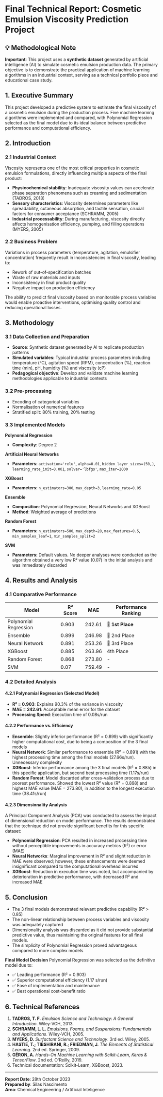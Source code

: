 # Final Technical Report: Cosmetic Emulsion Viscosity Prediction Project

## 💡 Methodological Note
**Important**: This project uses a **synthetic dataset** generated by artificial intelligence (AI) to simulate cosmetic emulsion production data. The primary objective is to demonstrate the practical application of machine learning algorithms in an industrial context, serving as a technical portfolio piece and educational case study.

## 1. Executive Summary
This project developed a predictive system to estimate the final viscosity of a cosmetic emulsion during the production process. Five machine learning algorithms were implemented and compared, with Polynomial Regression selected as the final model due to its ideal balance between predictive performance and computational efficiency.

## 2. Introduction

### 2.1 Industrial Context
Viscosity represents one of the most critical properties in cosmetic emulsion formulations, directly influencing multiple aspects of the final product:

- **Physicochemical stability**: Inadequate viscosity values can accelerate phase separation phenomena such as creaming and sedimentation (TADROS, 2013)
- **Sensory characteristics**: Viscosity determines parameters like spreadability, cutaneous absorption, and tactile sensation, crucial factors for consumer acceptance (SCHRAMM, 2005)
- **Industrial processability**: During manufacturing, viscosity directly affects homogenisation efficiency, pumping, and filling operations (MYERS, 2005)

### 2.2 Business Problem
Variations in process parameters (temperature, agitation, emulsifier concentration) frequently result in inconsistencies in final viscosity, leading to:

- Rework of out-of-specification batches
- Waste of raw materials and inputs
- Inconsistency in final product quality
- Negative impact on production efficiency

The ability to predict final viscosity based on monitorable process variables would enable proactive interventions, optimising quality control and reducing operational losses.

## 3. Methodology

### 3.1 Data Collection and Preparation
- **Source**: Synthetic dataset generated by AI to replicate production patterns
- **Simulated variables**: Typical industrial process parameters including temperature (°C), agitation speed (RPM), concentration (%), reaction time (min), pH, humidity (%) and viscosity (cP)
- **Pedagogical objective**: Develop and validate machine learning methodologies applicable to industrial contexts

### 3.2 Pre-processing
- Encoding of categorical variables
- Normalisation of numerical features
- Stratified split: 80% training, 20% testing

### 3.3 Implemented Models

**Polynomial Regression**
- **Complexity**: Degree 2

**Artificial Neural Networks**
- **Parameters**: `activation='relu'`, `alpha=0.01`, `hidden_layer_sizes=(50,)`, `learning_rate_init=0.001`, `solver='lbfgs'`, `max_iter=2000`

**XGBoost**
- **Parameters**: `n_estimators=300`, `max_depth=3`, `learning_rate=0.05`

**Ensemble**
- **Composition**: Polynomial Regression, Neural Networks and XGBoost
- **Method**: Weighted average of predictions

**Random Forest**
- **Parameters**: `n_estimators=500`, `max_depth=20`, `max_features=0.5`, `min_samples_leaf=1`, `min_samples_split=2`

**SVM**
- **Parameters**: Default values. No deeper analyses were conducted as the algorithm obtained a very low R² value (0.07) in the initial analysis and was immediately discarded

## 4. Results and Analysis

### 4.1 Comparative Performance

| Model | R² Score | MAE | Performance Ranking |
|-------|----------|-----|---------------------|
| Polynomial Regression | 0.903 | 242.61 | 🥇 **1st Place** |
| Ensemble | 0.899 | 246.98 | 🥈 2nd Place |
| Neural Network | 0.891 | 253.26 | 🥉 3rd Place |
| XGBoost | 0.885 | 263.96 | 4th Place |
| Random Forest | 0.868 | 273.80 | - |
| SVM | 0.07 | 759.49 | - |

### 4.2 Detailed Analysis

#### 4.2.1 Polynomial Regression (Selected Model)
- **R² = 0.903**: Explains 90.3% of the variance in viscosity
- **MAE = 242.61**: Acceptable mean error for the dataset
- **Processing Speed**: Execution time of 0.08s/run

#### 4.2.2 Performance vs. Efficiency
- **Ensemble**: Slightly inferior performance (R² = 0.899) with significantly higher computational cost, due to being a composition of the 3 final models
- **Neural Network**: Similar performance to ensemble (R² = 0.891) with the highest processing time among the final models (27.66s/run). Unnecessary complexity
- **XGBoost**: Inferior performance among the 3 final models (R² = 0.885) in this specific application, but second best processing time (1.17s/run)
- **Random Forest**: Model discarded after cross-validation process due to poorest performance. Showed the lowest R² value (R² = 0.868) and highest MAE value (MAE = 273.80), in addition to the longest execution time (38.41s/run)

#### 4.2.3 Dimensionality Analysis
A Principal Component Analysis (PCA) was conducted to assess the impact of dimensional reduction on model performance. The results demonstrated that the technique did not provide significant benefits for this specific dataset:

- **Polynomial Regression**: PCA resulted in increased processing time without perceptible improvements in accuracy metrics (R²) or error (MAE)
- **Neural Networks**: Marginal improvement in R² and slight reduction in MAE were observed; however, these enhancements were deemed insignificant compared to the computational overhead incurred
- **XGBoost**: Reduction in execution time was noted, but accompanied by deterioration in predictive performance, with decreased R² and increased MAE

## 5. Conclusion

- The 3 final models demonstrated relevant predictive capability (R² > 0.85)
- The non-linear relationship between process variables and viscosity was adequately captured
- Dimensionality analysis was discarded as it did not provide substantial predictive value, thus maintaining the original features for all final models.
- The simplicity of Polynomial Regression proved advantageous compared to more complex models

**Final Model Decision**
Polynomial Regression was selected as the definitive model due to:
- ✅ Leading performance (R² = 0.903)
- ✅ Superior computational efficiency (1.17 s/run)
- ✅ Ease of implementation and maintenance
- ✅ Best operational cost-benefit ratio

## 6. Technical References
1. **TADROS, T. F.** *Emulsion Science and Technology: A General Introduction*. Wiley-VCH, 2013.
2. **SCHRAMM, L. L.** *Emulsions, Foams, and Suspensions: Fundamentals and Applications*. Wiley-VCH, 2005.
3. **MYERS, D.** *Surfactant Science and Technology*. 3rd ed. Wiley, 2005.
4. **HASTIE, T.; TIBSHIRANI, R.; FRIEDMAN, J.** *The Elements of Statistical Learning*. 2nd ed. Springer, 2009.
5. **GÉRON, A.** *Hands-On Machine Learning with Scikit-Learn, Keras & TensorFlow*. 2nd ed. O'Reilly, 2019.
6. Technical documentation: Scikit-Learn, XGBoost, 2023.

---

**Report Date**: 28th October 2023  
**Prepared by**: Silas Nascimento  
**Area**: Chemical Engineering / Artificial Inteligence